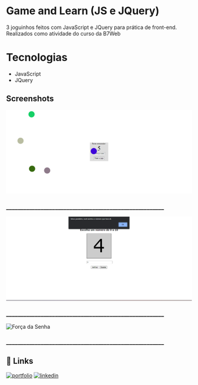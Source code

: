 # Game and Learn (JS e JQuery)
3 joguinhos feitos com JavaScript e JQuery para prática de front-end. Realizados como atividade do curso da B7Web

# Tecnologias
- JavaScript
- JQuery

## Screenshots

![Jogo das Bolinhas](https://github.com/renatofilhog/game-and-learn-js-jquery/blob/master/prints/Jogo%20das%20bolinhas.png?raw=true)
### _______________________________________________________
![Sorteio Numeros](https://github.com/renatofilhog/game-and-learn-js-jquery/blob/master/prints/Sorteio%20Numeros.png?raw=true)
### _______________________________________________________
![Força da Senha](https://github.com/renatofilhog/game-and-learn-js-jquery/blob/master/prints/For%C3%A7a%20da%20senha.png?raw=true)
### _______________________________________________________

## 🔗 Links
[![portfolio](https://img.shields.io/badge/my_portfolio-000?style=for-the-badge&logo=ko-fi&logoColor=white)](https://github.com/renatofilhog?tab=repositories)
[![linkedin](https://img.shields.io/badge/linkedin-0A66C2?style=for-the-badge&logo=linkedin&logoColor=white)](https://www.linkedin.com/in/renatofilhog/)
